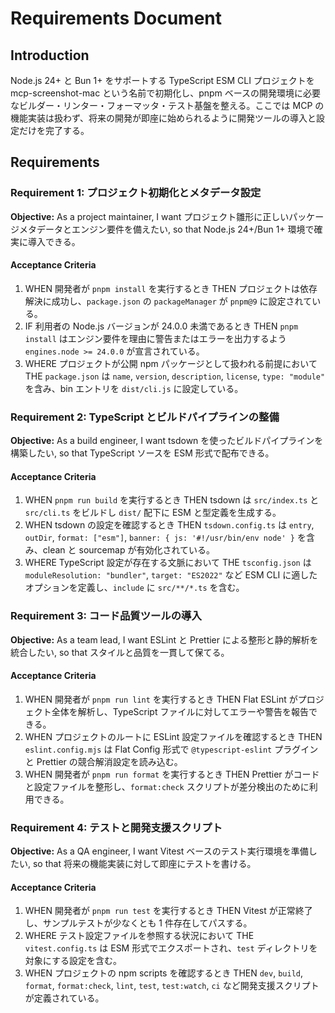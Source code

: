 # Requirements Document

## Introduction
Node.js 24+ と Bun 1+ をサポートする TypeScript ESM CLI プロジェクトを mcp-screenshot-mac という名前で初期化し、pnpm ベースの開発環境に必要なビルダー・リンター・フォーマッタ・テスト基盤を整える。ここでは MCP の機能実装は扱わず、将来の開発が即座に始められるように開発ツールの導入と設定だけを完了する。

## Requirements

### Requirement 1: プロジェクト初期化とメタデータ設定
**Objective:** As a project maintainer, I want プロジェクト雛形に正しいパッケージメタデータとエンジン要件を備えたい, so that Node.js 24+/Bun 1+ 環境で確実に導入できる。

#### Acceptance Criteria
1. WHEN 開発者が `pnpm install` を実行するとき
   THEN プロジェクトは依存解決に成功し、`package.json` の `packageManager` が `pnpm@9` に設定されている。
2. IF 利用者の Node.js バージョンが 24.0.0 未満であるとき
   THEN `pnpm install` はエンジン要件を理由に警告またはエラーを出力するよう `engines.node >= 24.0.0` が宣言されている。
3. WHERE プロジェクトが公開 npm パッケージとして扱われる前提において
   THE `package.json` は `name`, `version`, `description`, `license`, `type: "module"` を含み、bin エントリを `dist/cli.js` に設定している。

### Requirement 2: TypeScript とビルドパイプラインの整備
**Objective:** As a build engineer, I want tsdown を使ったビルドパイプラインを構築したい, so that TypeScript ソースを ESM 形式で配布できる。

#### Acceptance Criteria
1. WHEN `pnpm run build` を実行するとき
   THEN tsdown は `src/index.ts` と `src/cli.ts` をビルドし `dist/` 配下に ESM と型定義を生成する。
2. WHEN tsdown の設定を確認するとき
   THEN `tsdown.config.ts` は `entry`, `outDir`, `format: ["esm"]`, `banner: { js: '#!/usr/bin/env node' }` を含み、clean と sourcemap が有効化されている。
3. WHERE TypeScript 設定が存在する文脈において
   THE `tsconfig.json` は `moduleResolution: "bundler"`, `target: "ES2022"` など ESM CLI に適したオプションを定義し、`include` に `src/**/*.ts` を含む。

### Requirement 3: コード品質ツールの導入
**Objective:** As a team lead, I want ESLint と Prettier による整形と静的解析を統合したい, so that スタイルと品質を一貫して保てる。

#### Acceptance Criteria
1. WHEN 開発者が `pnpm run lint` を実行するとき
   THEN Flat ESLint がプロジェクト全体を解析し、TypeScript ファイルに対してエラーや警告を報告できる。
2. WHEN プロジェクトのルートに ESLint 設定ファイルを確認するとき
   THEN `eslint.config.mjs` は Flat Config 形式で `@typescript-eslint` プラグインと Prettier の競合解消設定を読み込む。
3. WHEN 開発者が `pnpm run format` を実行するとき
   THEN Prettier がコードと設定ファイルを整形し、`format:check` スクリプトが差分検出のために利用できる。

### Requirement 4: テストと開発支援スクリプト
**Objective:** As a QA engineer, I want Vitest ベースのテスト実行環境を準備したい, so that 将来の機能実装に対して即座にテストを書ける。

#### Acceptance Criteria
1. WHEN 開発者が `pnpm run test` を実行するとき
   THEN Vitest が正常終了し、サンプルテストが少なくとも 1 件存在してパスする。
2. WHERE テスト設定ファイルを参照する状況において
   THE `vitest.config.ts` は ESM 形式でエクスポートされ、`test` ディレクトリを対象にする設定を含む。
3. WHEN プロジェクトの npm scripts を確認するとき
   THEN `dev`, `build`, `format`, `format:check`, `lint`, `test`, `test:watch`, `ci` など開発支援スクリプトが定義されている。
